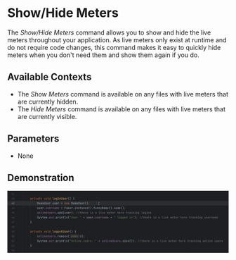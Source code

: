 # Show/Hide Meters

The *Show/Hide Meters* command allows you to show and hide the live meters throughout your application. As live meters
only exist at runtime and do not require code changes, this command makes it easy to quickly hide meters when you don't
need them and show them again if you do.

## Available Contexts

- The *Show Meters* command is available on any files with live meters that are currently hidden.
- The *Hide Meters* command is available on any files with live meters that are currently visible.

## Parameters

- None

## Demonstration

![](../../../assets/screencasts/show-hide-meters.gif)
